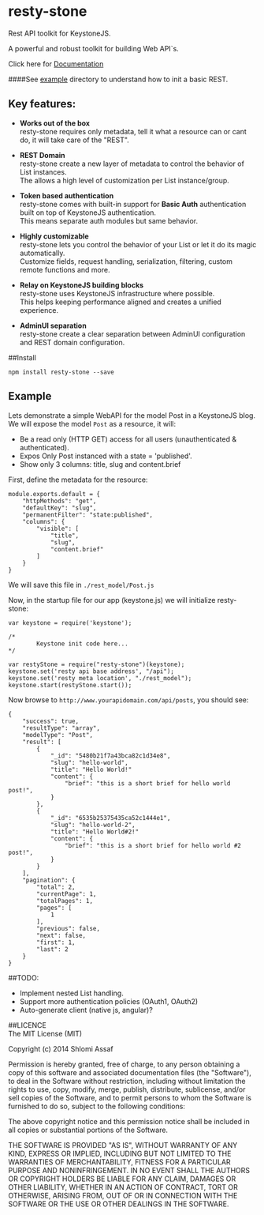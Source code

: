 # resty-stone

Rest API toolkit for KeystoneJS.

A powerful and robust toolkit for building Web API`s.

Click here for [Documentation](http://shlomiassaf.github.io/resty-stone)

####See [example](https://github.com/shlomiassaf/resty-stone/tree/master/example) directory to understand how to init a basic REST.

## Key features:  
 - __Works out of the box__  
 resty-stone requires only metadata, tell it what a resource can or cant do, it will take care of the "REST".
 
 - __REST Domain__    
 resty-stone create a new layer of metadata to control the behavior of List instances.  
 The allows a high level of customization per List instance/group.
 
 - __Token based authentication__  
 resty-stone comes with built-in support for __Basic Auth__ authentication built on top of KeystoneJS authentication.  
 This means separate auth modules but same behavior.
 
 - __Highly customizable__      
 resty-stone lets you control the behavior of your List or let it do its magic automatically.  
 Customize fields, request handling, serialization, filtering, custom remote functions and more.
 
 - __Relay on KeystoneJS building blocks__     
 resty-stone uses KeystoneJS infrastructure where possible.  
 This helps keeping performance aligned and creates a unified experience.
 
 - __AdminUI separation__  
 resty-stone create a clear separation between AdminUI configuration and REST domain configuration.


##Install
```
npm install resty-stone --save
```


## Example  
Lets demonstrate a simple WebAPI for the model Post in a KeystoneJS blog.  
We will expose the model `Post` as a resource, it will:  
  - Be a read only (HTTP GET) access for all users (unauthenticated & authenticated).  
  - Expos Only Post instanced with a state = 'published'.  
  - Show only 3 columns: title, slug and content.brief
    
First, define the metadata for the resource:
```
module.exports.default = {
    "httpMethods": "get",
    "defaultKey": "slug",
    "permanentFilter": "state:published",
    "columns": {
        "visible": [
            "title",
            "slug",
            "content.brief"
        ]
    }
}
```
We will save this file in `./rest_model/Post.js`

Now, in the startup file for our app (keystone.js) we will initialize resty-stone:
```
var keystone = require('keystone');

/*
        Keystone init code here...
*/

var restyStone = require("resty-stone")(keystone); 
keystone.set('resty api base address', "/api");
keystone.set('resty meta location', "./rest_model");
keystone.start(restyStone.start());
```

Now browse to `http://www.yourapidomain.com/api/posts`, you should see:
```
{
    "success": true,
    "resultType": "array",
    "modelType": "Post",
    "result": [
        {
            "_id": "5480b21f7a43bca82c1d34e8",
            "slug": "hello-world",
            "title": "Hello World!"
            "content": {
                "brief": "this is a short brief for hello world post!",                
            }
        },
        {
            "_id": "6535b25375435ca52c1444e1",
            "slug": "hello-world-2",
            "title": "Hello World#2!"
            "content": {
                "brief": "this is a short brief for hello world #2 post!",                
            }
        }
    ],
    "pagination": {
        "total": 2,
        "currentPage": 1,
        "totalPages": 1,
        "pages": [
            1
        ],
        "previous": false,
        "next": false,
        "first": 1,
        "last": 2
    }
}
```


##TODO:
- Implement nested List handling.
- Support more authentication policies (OAuth1, OAuth2)
- Auto-generate client (native js, angular)?

##LICENCE  
The MIT License (MIT)

Copyright (c) 2014 Shlomi Assaf

Permission is hereby granted, free of charge, to any person obtaining a copy
of this software and associated documentation files (the "Software"), to deal
in the Software without restriction, including without limitation the rights
to use, copy, modify, merge, publish, distribute, sublicense, and/or sell
copies of the Software, and to permit persons to whom the Software is
furnished to do so, subject to the following conditions:

The above copyright notice and this permission notice shall be included in all
copies or substantial portions of the Software.

THE SOFTWARE IS PROVIDED "AS IS", WITHOUT WARRANTY OF ANY KIND, EXPRESS OR
IMPLIED, INCLUDING BUT NOT LIMITED TO THE WARRANTIES OF MERCHANTABILITY,
FITNESS FOR A PARTICULAR PURPOSE AND NONINFRINGEMENT. IN NO EVENT SHALL THE
AUTHORS OR COPYRIGHT HOLDERS BE LIABLE FOR ANY CLAIM, DAMAGES OR OTHER
LIABILITY, WHETHER IN AN ACTION OF CONTRACT, TORT OR OTHERWISE, ARISING FROM,
OUT OF OR IN CONNECTION WITH THE SOFTWARE OR THE USE OR OTHER DEALINGS IN THE
SOFTWARE.

